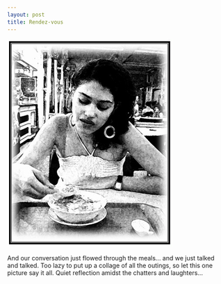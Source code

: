 ```yaml
---
layout: post
title: Rendez-vous
---
```


![](/img/meet.jpg)

And our conversation just flowed through the meals... and we just talked and talked. Too lazy to put up a collage of all the outings, so let this one picture say it all. Quiet reflection amidst the chatters and laughters...

